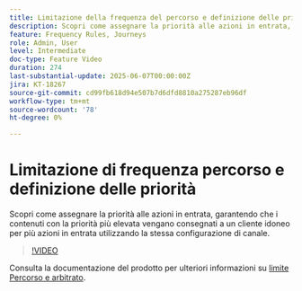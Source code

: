 ```yaml
---
title: Limitazione della frequenza del percorso e definizione delle priorità
description: Scopri come assegnare la priorità alle azioni in entrata, garantendo che i contenuti con la priorità più elevata vengano consegnati a un cliente idoneo per più azioni in entrata utilizzando la stessa configurazione di canale.
feature: Frequency Rules, Journeys
role: Admin, User
level: Intermediate
doc-type: Feature Video
duration: 274
last-substantial-update: 2025-06-07T00:00:00Z
jira: KT-18267
source-git-commit: cd99fb618d94e507b7d6dfd8810a275287eb96df
workflow-type: tm+mt
source-wordcount: '78'
ht-degree: 0%

---
```



# Limitazione di frequenza percorso e definizione delle priorità

Scopri come assegnare la priorità alle azioni in entrata, garantendo che i contenuti con la priorità più elevata vengano consegnati a un cliente idoneo per più azioni in entrata utilizzando la stessa configurazione di canale.

>[!VIDEO](https://video.tv.adobe.com/v/3447623/?learn=on&enablevpops&captions=ita)

Consulta la documentazione del prodotto per ulteriori informazioni su [limite Percorso e arbitrato](https://experienceleague.adobe.com/it/docs/journey-optimizer/using/conflict-prioritization/capping-rules/journey-capping).
